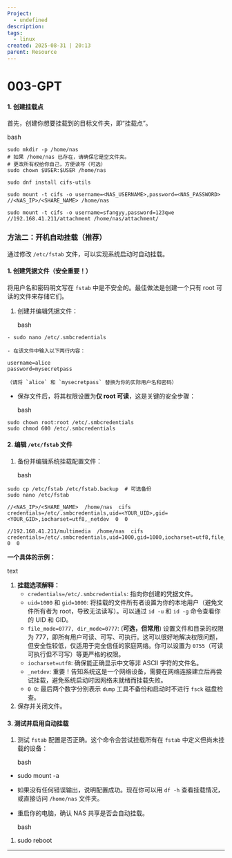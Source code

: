 ```yaml
---
Project:
  - undefined
description:
tags:
  - linux
created: 2025-08-31 | 20:13
parent: Resource
---
```

# 003-GPT
#### 1. 创建挂载点

首先，创建你想要挂载到的目标文件夹，即“挂载点”。

bash
```
sudo mkdir -p /home/nas
# 如果 /home/nas 已存在，请确保它是空文件夹。
# 更改所有权给你自己，方便读写（可选）
sudo chown $USER:$USER /home/nas

sudo dnf install cifs-utils

sudo mount -t cifs -o username=<NAS_USERNAME>,password=<NAS_PASSWORD> //<NAS_IP>/<SHARE_NAME> /home/nas

sudo mount -t cifs -o username=sfangyy,password=123qwe //192.168.41.211/attachment /home/nas/attachment/
```

### 方法二：开机自动挂载（推荐）

通过修改 `/etc/fstab` 文件，可以实现系统启动时自动挂载。

#### 1. 创建凭据文件（安全重要！）

将用户名和密码明文写在 `fstab` 中是不安全的。最佳做法是创建一个只有 root 可读的文件来存储它们。

1. 创建并编辑凭据文件：
    
    bash
    
```
- sudo nano /etc/.smbcredentials
    
- 在该文件中输入以下两行内容：
    
username=alice
password=mysecretpass
    
（请将 `alice` 和 `mysecretpass` 替换为你的实际用户名和密码）
```

    
- 保存文件后，将其权限设置为**仅 root 可读**，这是关键的安全步骤：
    
    bash
    
```
sudo chown root:root /etc/.smbcredentials
sudo chmod 600 /etc/.smbcredentials
```

    

#### 2. 编辑 `/etc/fstab` 文件

1. 备份并编辑系统挂载配置文件：
    
    bash
    
```
sudo cp /etc/fstab /etc/fstab.backup  # 可选备份
sudo nano /etc/fstab

//<NAS_IP>/<SHARE_NAME>  /home/nas  cifs  credentials=/etc/.smbcredentials,uid=<YOUR_UID>,gid=<YOUR_GID>,iocharset=utf8,_netdev  0  0

//192.168.41.211/multimedia  /home/nas  cifs  credentials=/etc/.smbcredentials,uid=1000,gid=1000,iocharset=utf8,file_mode=0777,dir_mode=0777,_netdev  0  0

```



**一个具体的示例：**

text

1. **挂载选项解释：**
    - `credentials=/etc/.smbcredentials`: 指向你创建的凭据文件。
    - `uid=1000` 和 `gid=1000`: 将挂载的文件所有者设置为你的本地用户（避免文件所有者为 root，导致无法读写）。可以通过 `id -u` 和 `id -g` 命令查看你的 UID 和 GID。
    - `file_mode=0777, dir_mode=0777`: (**可选，但常用**) 设置文件和目录的权限为 777，即所有用户可读、可写、可执行。这可以很好地解决权限问题，但安全性较低，仅适用于完全信任的家庭网络。你可以设置为 `0755`（可读可执行但不可写）等更严格的权限。
    - `iocharset=utf8`: 确保能正确显示中文等非 ASCII 字符的文件名。
    - `_netdev`: 重要！告知系统这是一个网络设备，需要在网络连接建立后再尝试挂载，避免系统启动时因网络未就绪而挂载失败。
    - `0 0`: 最后两个数字分别表示 `dump` 工具不备份和启动时不进行 `fsck` 磁盘检查。
2. 保存并关闭文件。
    
#### 3. 测试并启用自动挂载

1. 测试 `fstab` 配置是否正确。这个命令会尝试挂载所有在 `fstab` 中定义但尚未挂载的设备：
    
    bash
    

- sudo mount -a
    
- 如果没有任何错误输出，说明配置成功。现在你可以用 `df -h` 查看挂载情况，或直接访问 `/home/nas` 文件夹。
    
- 重启你的电脑，确认 NAS 共享是否会自动挂载。
    
    bash
    

1. sudo reboot
    

---